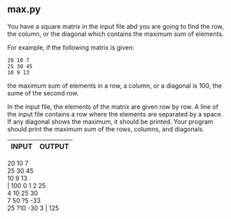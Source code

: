 ## max.py

You have a square matrix in the input file abd you are going to find the row, the column, or the diagonal which contains the maximum sum of elements.  

For example, if the following matrix is given:
```
20 10 7
25 30 45
10 9 13
```
the maximum sum of elements in a row, a column, or a diagonal is 100, the sume of the second row.

In the input file, the elements of the matrix are given row by row. A line of the input file contains a row where the elements are separated by a space. If any diagonal shows the maximum, it should be printed. Your program should print the maximum sum of the rows, columns, and diagonals.

INPUT | OUTPUT 
--- | ---
20 10 7 <br>
25 30 45 <br>
10 9 13 <br> | 100
0 1 2 25 <br>
4 10 25 30 <br>
7 50 ?5 -33 <br>
25 ?10 -30 3 | 125